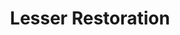 ---
title: "Lesser Restoration"
permalink: /spells/lesser-restoration/
tags:
  - Spell
  - 2nd Level
  - Abjuration
available_for:
  - Bard
  - Cleric
  - Druid
  - Paladin
  - Ranger
level: "2nd Level"
school: "Abjuration"
range: "Touch"
comp:
  - V
  - S
description: |
  You touch a creature and can end either one disease or one condition afflicting it. The condition can be blinded, deafened, paralyzed, or poisoned.
excerpt: "You touch a creature and can end either one disease or one condition afflicting it."
source: "Basic Rules"
---